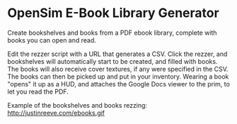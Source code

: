 OpenSim E-Book Library Generator
===============================

Create bookshelves and books from a PDF ebook library, complete with books you can open and read.

Edit the rezzer script with a URL that generates a CSV. Click the rezzer, and bookshelves will automatically start to be created, and filled with books. The books will also receive cover textures, if any were specified in the CSV. The books can then be picked up and put in your inventory. Wearing a book "opens" it up as a HUD, and attaches the Google Docs viewer to the prim, to let you read the PDF.

Example of the bookshelves and books rezzing: http://justinreeve.com/ebooks.gif
